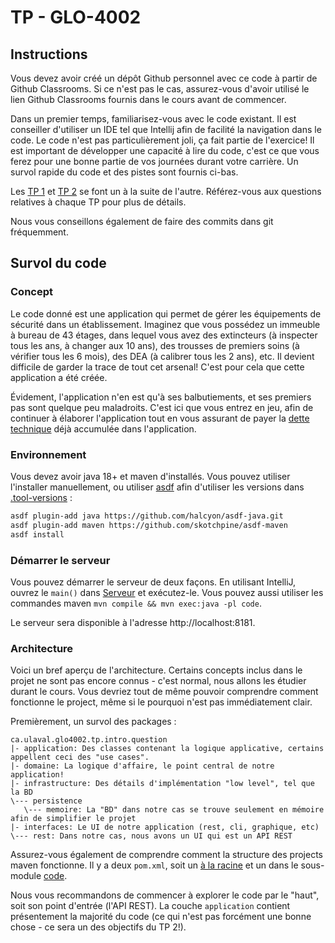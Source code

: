 # TP - GLO-4002

## Instructions

Vous devez avoir créé un dépôt Github personnel avec ce code à partir de Github Classrooms. Si ce n'est pas le cas,
assurez-vous d'avoir utilisé le lien Github Classrooms fournis dans le cours avant de commencer.

Dans un premier temps, familiarisez-vous avec le code existant. Il est conseiller d'utiliser un IDE tel que Intellij
afin de facilité la navigation dans le code. Le code n'est pas particulièrement joli, ça fait partie de l'exercice! Il
est important de développer une capacité à lire du code, c'est ce que vous ferez pour une bonne partie de vos journées
durant votre carrière. Un survol rapide du code et des pistes sont fournis ci-bas.

Les [TP 1](./tp1/README.md) et [TP 2](./tp2/README.md) se font un à la suite de l'autre. Référez-vous aux questions
relatives à chaque TP pour plus de détails.

Nous vous conseillons également de faire des commits dans git fréquemment.

## Survol du code

### Concept

Le code donné est une application qui permet de gérer les équipements de sécurité dans un établissement. Imaginez que
vous possédez un immeuble à bureau de 43 étages, dans lequel vous avez des extincteurs (à inspecter tous les ans, à 
changer aux 10 ans), des trousses de premiers soins (à vérifier tous les 6 mois), des DEA (à calibrer tous les 2 ans),
etc. Il devient difficile de garder la trace de tout cet arsenal! C'est pour cela que cette application a été créée.

Évidement, l'application n'en est qu'à ses balbutiements, et ses premiers pas sont quelque peu maladroits. C'est ici
que vous entrez en jeu, afin de continuer à élaborer l'application tout en vous assurant de payer la 
[dette technique](https://www.splunk.com/en_us/data-insider/what-is-tech-debt.html) déjà accumulée dans l'application.

### Environnement

Vous devez avoir java 18+ et maven d'installés. Vous pouvez utiliser l'installer manuellement, ou utiliser 
[asdf](https://asdf-vm.com/) afin d'utiliser les versions dans [.tool-versions](.tool-versions) : 

```bash
asdf plugin-add java https://github.com/halcyon/asdf-java.git
asdf plugin-add maven https://github.com/skotchpine/asdf-maven
asdf install
```

### Démarrer le serveur

Vous pouvez démarrer le serveur de deux façons. En utilisant IntelliJ, ouvrez le `main()` dans
[Serveur](question/src/main/java/ca/ulaval/glo4002/tp/intro/question/Serveur.java) et exécutez-le. Vous pouvez aussi
utiliser les commandes maven `mvn compile && mvn exec:java -pl code`.

Le serveur sera disponible à l'adresse http://localhost:8181.

### Architecture

Voici un bref aperçu de l'architecture. Certains concepts inclus dans le projet ne sont pas encore connus - c'est 
normal, nous allons les étudier durant le cours. Vous devriez tout de même pouvoir comprendre comment fonctionne le
project, même si le pourquoi n'est pas immédiatement clair. 

Premièrement, un survol des packages :

```text
ca.ulaval.glo4002.tp.intro.question
|- application: Des classes contenant la logique applicative, certains appellent ceci des "use cases".
|- domaine: La logique d'affaire, le point central de notre application!
|- infrastructure: Des détails d'implémentation "low level", tel que la BD
\--- persistence
   \--- memoire: La "BD" dans notre cas se trouve seulement en mémoire afin de simplifier le projet
|- interfaces: Le UI de notre application (rest, cli, graphique, etc)
\--- rest: Dans notre cas, nous avons un UI qui est un API REST
```

Assurez-vous également de comprendre comment la structure des projects maven fonctionne. Il y a deux `pom.xml`, 
soit un [à la racine](pom.xml) et un dans le sous-module [code](code/pom.xml).

Nous vous recommandons de commencer à explorer le code par le "haut", soit son point d'entrée (l'API REST). La couche
`application` contient présentement la majorité du code (ce qui n'est pas forcément une bonne chose - ce sera un des
objectifs du TP 2!).
